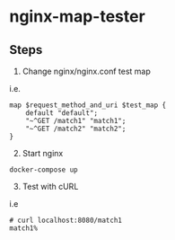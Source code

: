 # nginx-map-tester

## Steps

1. Change nginx/nginx.conf test map

i.e.
```
map $request_method_and_uri $test_map {
    default "default";
    "~^GET /match1" "match1";
    "~^GET /match2" "match2";
}
```
2. Start nginx 
```
docker-compose up
```
3. Test with cURL

i.e
```
# curl localhost:8080/match1  
match1%            
```
